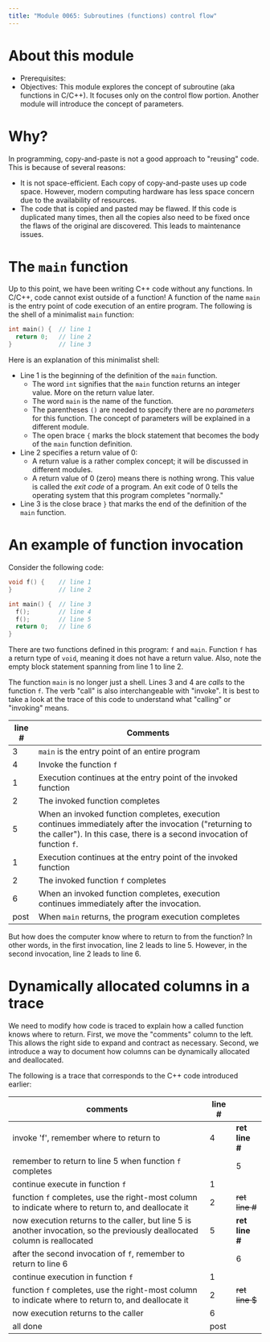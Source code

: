 ```yaml
---
title: "Module 0065: Subroutines (functions) control flow"
---
```


# About this module

-   Prerequisites:
-   Objectives: This module explores the concept of subroutine (aka functions in C/C++). It
    focuses only on the control flow portion. Another module will
    introduce the concept of parameters.

# Why?

In programming, copy-and-paste is not a good approach to "reusing" code. This is because of several reasons:

* It is not space-efficient. Each copy of copy-and-paste uses up code space. However, modern computing hardware has less space concern due to the availability of resources.
* The code that is copied and pasted may be flawed. If this code is duplicated many times, then all the copies also need to be fixed once the flaws of the original are discovered. This leads to maintenance issues.

# The `main` function

Up to this point, we have been writing C++ code without any functions. In C/C++, code cannot exist outside of a function! A function of the name `main` is the entry point of code execution of an entire program. The following is the shell of a minimalist `main` function:

```c
int main() {  // line 1
  return 0;   // line 2
}             // line 3
```

Here is an explanation of this minimalist shell:

* Line 1 is the beginning of the definition of the `main` function.
  * The word `int` signifies that the `main` function returns an integer value. More on the return value later.
  * The word `main` is the name of the function.
  * The parentheses `()` are needed to specify there are no *parameters* for this function. The concept of parameters will be explained in a different module.
  * The open brace `{` marks the block statement that becomes the body of the `main` function definition.
* Line 2 specifies a return value of 0:
  * A return value is a rather complex concept; it will be discussed in different modules.
  * A return value of 0 (zero) means there is nothing wrong. This value is called the *exit code* of a program. An exit code of 0 tells the operating system that this program completes "normally."
* Line 3 is the close brace `}` that marks the end of the definition of the `main` function.

# An example of function invocation

Consider the following code:

```c
void f() {    // line 1
}             // line 2

int main() {  // line 3
  f();        // line 4
  f();        // line 5
  return 0;   // line 6
}
```

There are two functions defined in this program: `f` and `main`. Function `f` has a return type of `void`, meaning it does not have a return value. Also, note the empty block statement spanning from line 1 to line 2. 

The function `main` is no longer just a shell. Lines 3 and 4 are *calls* to the function `f`. The verb "call" is also interchangeable with "invoke". It is best to take a look at the trace of this code to understand what "calling" or "invoking" means.

|line #|Comments|
|-|-|
|3|`main` is the entry point of an entire program|
|4|Invoke the function `f`|
|1|Execution continues at the entry point of the invoked function|
|2|The invoked function completes|
|5|When an invoked function completes, execution continues immediately after the invocation ("returning to the caller"). In this case, there is a second invocation of function `f`.|
|1|Execution continues at the entry point of the invoked function|
|2|The invoked function `f` completes|
|6|When an invoked function completes, execution continues immediately after the invocation.|
|post|When `main` returns, the program execution completes|

But how does the computer know where to return to from the function? In other words, in the first invocation, line 2 leads to line 5. However, in the second invocation, line 2 leads to line 6.

# Dynamically allocated columns in a trace

We need to modify how code is traced to explain how a called function knows where to return. First, we move the "comments" column to the left. This allows the right side to expand and contract as necessary. Second, we introduce a way to document how columns can be dynamically allocated and deallocated.

The following is a trace that corresponds to the C++ code introduced earlier:

|comments             |line #|<span hidden>ret&nbsp;line&nbsp;#</span>|
| ------------------- | ----- | --------- |
|invoke 'f', remember where to return to|4|**ret line #**|
|remember to return to line 5 when function `f` completes| |5|
|continue execute in function `f`|1| |
|function `f` completes, use the right-most column to indicate where to return to, and deallocate it|2|~~ret line #~~|
|now execution returns to the caller, but line 5 is another invocation, so the previously deallocated column is reallocated|5|**ret line #**|
|after the second invocation of `f`, remember to return to line 6| |6|
|continue execution in function `f`|1| |
|function `f` completes, use the right-most column to indicate where to return to, and deallocate it|2|~~ret line $~~|
|now execution returns to the caller|6| |
|all done|post| |





